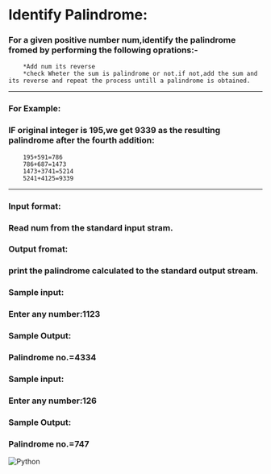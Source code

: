 
# Identify Palindrome:
### For a given positive number num,identify the palindrome fromed by performing the following oprations:-
        *Add num its reverse
        *check Wheter the sum is palindrome or not.if not,add the sum and its reverse and repeat the process untill a palindrome is obtained.
***
### For Example:
### IF original integer is 195,we get 9339 as the resulting palindrome after the fourth addition:
        195+591=786
        786+687=1473
        1473+3741=5214
        5241+4125=9339
***
### Input format:
### Read num from the standard input stram.
### Output fromat:
### print the palindrome calculated to the standard output stream.
### Sample input:
### Enter any number:1123
### Sample Output:
### Palindrome no.=4334
### Sample input:
### Enter any number:126
### Sample Output:
### Palindrome no.=747
![Python](ss.png)

